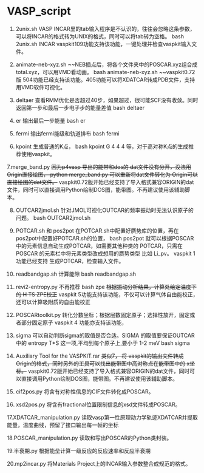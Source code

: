 # VASP_script
1.  2unix.sh
VASP INCAR里的tab输入程序是不认识的，往往会忽略这条参数，   可以将INCAR的格式转为UNIX的格式，同时可以将tab转为空格。 bash 2unix.sh INCAR
vaspkit109功能支持该功能，一键处理并检查vaspkit输入文件。

2.  animate-neb-xyz.sh
~~NEB插点后，将各个文件夹中的POSCAR.xyz组合成total.xyz，可以用VMD看动画。 bash animate-neb-xyz.sh ~~vaspkit0.72版 504功能已经支持该功能。405功能可以将XDATCAR转成PDB文件，支持用VMD软件可视化。

3. deltaer
查看RMM优化是否超过40步，如果超过，很可能SCF没有收敛。同时返回第一步和最后一步电子步的能量差值  bash deltaer

4. er
输出最后一步能量  bash er

5. fermi
输出fermi能级和轨道排布   bash fermi

6. kpoint
生成普通的K点，  bash kpoint G 4 4 4  等，对于高对称K点的生成推荐使用vaspkit。

7.merge_band.py
~~因为p4vasp 导出的能带和dos的 dat文件没有分开，没法用Origin直接绘图， python merge_band.py 可以重新将dat文件转化为 Origin可以直接绘图的dat文件。~~
vaspkit0.72版开始已经支持了导入格式兼容ORIGIN的dat文件，同时可以直接调用Python绘制DOS图，能带图。不再建议使用该辅助脚本。

8. OUTCAR2jmol.sh
针对JMOL可视化OUTCAR的频率振动时无法认识原子的问题。 bash OUTCAR2jmol.sh

9. POTCAR.sh 和 pos2pot
在POTCAR.sh中配置好赝势库的位置，再在pos2pot中配置好POTCAR.sh的位置， bash pos2pot 就可以根据POSCAR	中的元素信息自动生成POTCAR，如需要其他种类的 POTCAR，只需在POSCAR 的元素栏中将元素类型改成想用的赝势类型   比如 Li_pv。 vaspkit 1 功能已经支持 生成POTCAR，检查输入文件。

10. readbandgap.sh
计算能隙 bash readbandgap.sh

11. revi2-entropy.py  不再推荐 bash zpe
~~根据振动分析结果，计算处给定温度下的 H TS ZPE校正~~  vaspkit 5功能支持该功能，不仅可以计算气体自由能校正，还可以计算吸附质的自由能校正   

12. POSCARtoolkit.py
转化分数坐标；根据层数固定原子；选择性放开，固定或者部分固定原子 vaspkit 4 功能亦支持该功能，

13. sigma
可以自动判断sigma的取值是否合适。SIGMA 的取值要保证OUTCAR 中的 entropy T*S 这一项,平均到每个原子上,要小于 1-2 meV   bash sigma

14. Auxiliary Tool for the VASPKIT.rar
~~类似7， 将 vaspkit的输出文件转成 Origin的格式，同时另外的工具可以找出能带图中高对称点在能带图中的 x坐标。~~
vaspkit0.72版开始已经支持了导入格式兼容ORIGIN的dat文件，同时可以直接调用Python绘制DOS图，能带图。不再建议使用该辅助脚本。

15. cif2pos.py
将含有对称性信息的CIF文件转化成POSCAR。

16. xsd2pos.py
将含有fractional位置限制信息的xsd文件转成POSCAR。

17.XDATCAR_manipulation.py
读取vasp第一性原理动力学轨迹XDATCAR并提取能量，温度曲线，预留了接口输出每一帧的坐标

18.POSCAR_manipulation.py
读取和写出POSCAR的Python类封装。

19.半衰期.py
根据能垒计算一级反应的反应速率和反应半衰期

20.mp2incar.py
将Materials Project上的INCAR输入参数整合成规范的格式。
